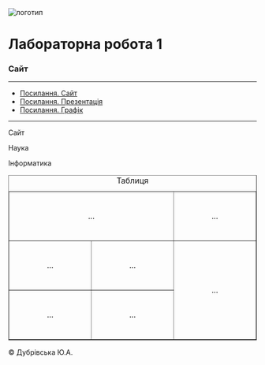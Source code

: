 <!DOCTYPE HTML>
<html>
	<head>
		<meta charset="UTF-8">
		<title>Лаб. 1</title>
	</head>
	<body>
		<div id="b1">
			<div id="b2">
				<img src="427d7b6f32a8277fad6f4283cb7c000e.jpg" alt="логотип">
				<h1>
					Лабораторна робота 1
				</h1>
				<h3>
					Сайт 
				</h3>
				</div id="b2">
			<div id="b3">
				<hr>
				<ul>
<li><a href = "https://yuliadubrivskaya.github.io/Xranilishe/"> Посилання. Сайт </a></li>
<li><a href = "https://drive.google.com/open?id=1YrTP1KmWL3VVvFj4DlhHDY8I0pZ9Uq4MPIK6twxQDUI"> Посилання. Презентація </a></li>
<li><a href = "https://drive.google.com/open?id=1ebQv6WWjoW8MdL4lxAdBA9kaBEwb2XqJ">Посилання. Графік </a></li>
				</ul>
				<hr>
			</div id="b3">
			<div id="b4">
				<p>
Сайт
				</p>
				<p>
Наука
				</p>
				<p>
Інформатика
				</p>
			</div id="b4">
			<div id="b5">
				<table border="1">
				<caption>
					Таблиця
				</caption>
				<tr>
				<td colspan="2" width="300" height="100" align="center">
					...
				</td>
				<td width="300" height="100" align="center">
					...
				</td>
				</tr>
				<tr>
				<td width="300" height="100" align="center">
					...
				</td>
				<td width="300" height="100" align="center">
					...
				</td>
				<td rowspan="2" width="300" height="100" align="center">
					...
				</td>
				</tr>
				<tr>
				<td width="300" height="100" align="center">
                                        ...
				</td>
				<td width="300" height="100" align="center">
                                       ...
				</td>
				</tr>
					</table>
			</div id="b5">
			<div id="b6">
				&copy; Дубрівська Ю.А.
			</div id="b6">
		</div id="b1">
		</body>
</html>
